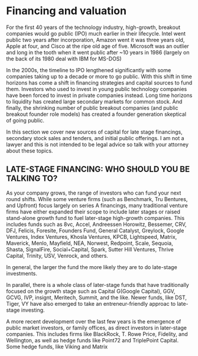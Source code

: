 # Financing and valuation

For the first 40 years of the technology industry, high-growth, breakout
companies would go public (IPO) much earlier in their lifecycle. Intel
went public two years after incorporation, Amazon went it was three
years old, Apple at four, and Cisco at the ripe old age of five.
Microsoft was an outlier and long in the tooth when it went public after
~10 years in 1986 (largely on the back of its 1980 deal with IBM for
MS-DOS)

In the 2000s, the timeline to IPO lengthened significantly with some
companies taking up to a decade or more to go public. With this shift in
time horizons has come a shift in financing strategies and capital
sources to fund them. Investors who used to invest in young public
technology companies have been forced to invest in private companies
instead. Long time horizons to liquidity has created large secondary
markets for common stock. And finally, the shrinking number of public
breakout companies (and public breakout founder role models) has created
a founder generation skeptical of going public.

In this section we cover new sources of capital for late stage
financings, secondary stock sales and tenders, and initial public
offerings. I am not a lawyer and this is not intended to be legal advice
so talk with your attorney about these topics.

## LATE-STAGE FINANCING: WHO SHOULD YOU BE TALKING TO?
As your company grows, the range of investors who can fund your next
round shifts. While some venture firms (such as Benchmark, Tru Bentures,
and Upfront) focus largely on series A financings, many traditional 
venture firms have either expanded their scope to include later stages
or raised stand-alone growth fund to fuel later-stage high-growth
companies. This includes funds such as 8vc, Accel, Andreessen Horowitz, Bessemer, CRV, DFJ, Felicis, Foresite, Founders Fund, General Catalyst, Greylock, Google Ventures, Index Ventures, Khosla Ventures, KPCB, Lightspeed, Matrix, Maverick, Menlo, Mayfield, NEA, Norwest, Redpoint, Scale, Sequoia, Shasta, SignalFire, Social+Capital, Spark, Sutter Hill Ventures, Thrive Capital, Trinity, USV, Venrock, and others.

In general, the larger the fund the more likely they are to do
late-stage investments.

In parallel, there is a whole class of later-stage funds that have
traditionally focused on the growth stage such as Capital G(Google
Capital), GGV, GCVG, IVP, insignt, Meritech, Summit, and the like. Newer
funds, like DST, Tiger, VY have also emerged to take an
entreneur-friendly approac to late-stage investing.

A more recent development over the last few years is the emergence of
public market investors, or family offices, as direct investors in
later-stage companies. This includes firms like BlackRock, T. Rowe Price, Fidelity, and Wellington, as well as hedge funds like Point72 and TriplePoint Capital. Some hedge funds, like Viking and Matrix
